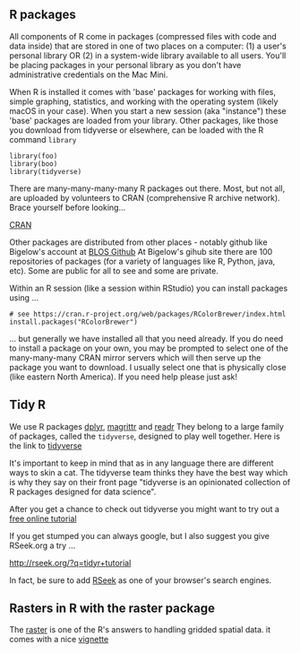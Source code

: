 ## R packages

All components of R come in packages (compressed files with code and data inside)
that are stored in one of two places on a computer: (1) a user's personal library
OR (2) in a system-wide library available to all users.  You'll be placing packages
in your personal library as you don't have administrative credentials on the Mac Mini.

When R is installed it comes with 'base' packages for working with files, simple
graphing, statistics, and working with the operating system (likely macOS in your case).
When you start a new session (aka "instance") these 'base' packages are loaded
from your library.  Other packages, like those you download from tidyverse or elsewhere, can
be loaded with the R command `library`

```
library(foo)
library(boo)
library(tidyverse)
```

There are many-many-many-many R packages out there.  Most, but not all, are
uploaded by volunteers to CRAN (comprehensive R archive network).  Brace yourself
before looking...

[CRAN](https://cran.r-project.org/web/packages/available_packages_by_name.html)

Other packages are distributed from other places - notably github like Bigelow's
account at [BLOS Github](https://github.com/BigelowLab) At Bigelow's gihub site there are
100 repositories of packages (for a variety of languages like R, Python, java, etc).
Some are public for all to see and some are private.

Within an R session (like a session within RStudio) you can install packages using ...

```
# see https://cran.r-project.org/web/packages/RColorBrewer/index.html
install.packages("RColorBrewer")
```

... but generally we have installed all that you need already. If you do need to install
a package on your own, you may be prompted to select one of the many-many-many
CRAN mirror servers which will then serve up the package you want to download.
I usually select one that is physically close (like eastern North America).  If you
need help please just ask!


## Tidy R

We use R packages [dplyr](https://cran.r-project.org/web/packages/dplyr/index.html),
[magrittr](https://cran.r-project.org/web/packages/magrittr/index.html) and
[readr](https://cran.r-project.org/web/packages/readr/index.html)  They belong to
a large family of packages, called the `tidyverse`, designed to play well together.
Here is the link to [tidyverse](https://www.tidyverse.org/)


It's important to keep in mind that as in any language there are different ways to skin a cat.
The tidyverse team thinks they have the best way which is why they say on their front page
"tidyverse is an opinionated collection of R packages designed for data science".

After you get a chance to check out tidyverse you might want to try out a
[free online tutorial](https://www.datacamp.com/courses/introduction-to-the-tidyverse)

If you get stumped you can always google, but I also suggest you give RSeek.org a try ...

http://rseek.org/?q=tidyr+tutorial

In fact, be sure to add [RSeek](http://rseek.org) as one of your browser's search engines.


## Rasters in R with the raster package

The [raster](https://CRAN.R-project.org/package=raster) is one of the R's answers
to handling gridded spatial data. it comes with a nice
[vignette](https://cran.r-project.org/web/packages/raster/vignettes/Raster.pdf)
